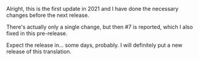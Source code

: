 Alright, this is the first update in 2021 and I have done the necessary changes before the next release.

There's actually only a single change, but then #7 is reported, which I also fixed in this pre-release.

Expect the release in... some days, probably. I will definitely put a new release of this translation.